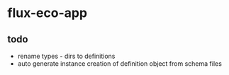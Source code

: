 # flux-eco-app

## todo
- rename types - dirs to definitions
- auto generate instance creation of definition object from schema files
